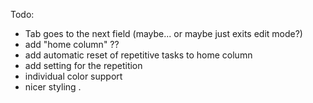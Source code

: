 Todo:

- Tab goes to the next field (maybe... or maybe just exits edit mode?)
- add "home column" ??
- add automatic reset of repetitive tasks to home column
- add setting for the repetition
- individual color support
- nicer styling
.